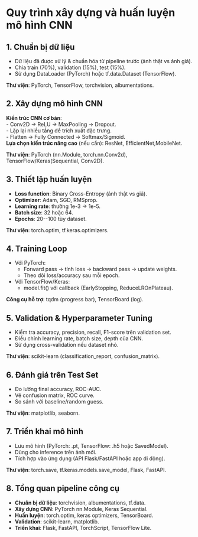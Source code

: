 # Quy trình xây dựng và huấn luyện mô hình CNN

## 1. Chuẩn bị dữ liệu

-   Dữ liệu đã được xử lý & chuẩn hóa từ pipeline trước (ảnh thật vs ảnh giả).  
-   Chia train (70%), validation (15%), test (15%).  
-   Sử dụng DataLoader (PyTorch) hoặc tf.data.Dataset (TensorFlow).  

**Thư viện**: PyTorch, TensorFlow, torchvision, albumentations.  

## 2. Xây dựng mô hình CNN

**Kiến trúc CNN cơ bản**:  
    -   Conv2D → ReLU → MaxPooling → Dropout.  
    -   Lặp lại nhiều tầng để trích xuất đặc trưng.  
    -   Flatten → Fully Connected → Softmax/Sigmoid.  
**Lựa chọn kiến trúc nâng cao** (nếu cần): ResNet, EfficientNet,MobileNet.  

**Thư viện**: PyTorch (nn.Module, torch.nn.Conv2d), TensorFlow/Keras(Sequential, Conv2D).  

## 3. Thiết lập huấn luyện

-   **Loss function**: Binary Cross-Entropy (ảnh thật vs giả).  
-   **Optimizer**: Adam, SGD, RMSprop.  
-   **Learning rate**: thường 1e-3 → 1e-5.  
-   **Batch size**: 32 hoặc 64.  
-   **Epochs**: 20--100 tùy dataset.  

**Thư viện**: torch.optim, tf.keras.optimizers.  

## 4. Training Loop

-   Với PyTorch:  
    -   Forward pass → tính loss → backward pass → update weights.  
    -   Theo dõi loss/accuracy sau mỗi epoch.  
-   Với TensorFlow/Keras:  
    -   model.fit() với callback (EarlyStopping, ReduceLROnPlateau).

**Công cụ hỗ trợ**: tqdm (progress bar), TensorBoard (log).  

## 5. Validation & Hyperparameter Tuning

-   Kiểm tra accuracy, precision, recall, F1-score trên validation set.  
-   Điều chỉnh learning rate, batch size, depth của CNN.  
-   Sử dụng cross-validation nếu dataset nhỏ.  

**Thư viện**: scikit-learn (classification_report, confusion_matrix).  

## 6. Đánh giá trên Test Set

-   Đo lường final accuracy, ROC-AUC.  
-   Vẽ confusion matrix, ROC curve.  
-   So sánh với baseline/random guess.  

**Thư viện**: matplotlib, seaborn.  

## 7. Triển khai mô hình

-   Lưu mô hình (PyTorch: .pt, TensorFlow: .h5 hoặc SavedModel).  
-   Dùng cho inference trên ảnh mới.  
-   Tích hợp vào ứng dụng (API Flask/FastAPI hoặc app di động).  

**Thư viện**: torch.save, tf.keras.models.save_model, Flask, FastAPI.  

## 8. Tổng quan pipeline công cụ

-   **Chuẩn bị dữ liệu**: torchvision, albumentations, tf.data.  
-   **Xây dựng CNN**: PyTorch nn.Module, Keras Sequential.  
-   **Huấn luyện**: torch.optim, keras optimizers, TensorBoard.  
-   **Validation**: scikit-learn, matplotlib.  
-   **Triển khai**: Flask, FastAPI, TorchScript, TensorFlow Lite.  
